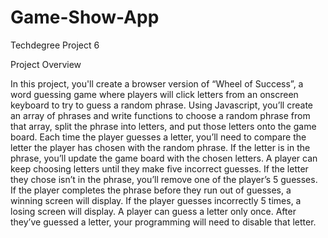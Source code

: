 # Game-Show-App

Techdegree Project 6

Project Overview

In this project, you'll create a browser version of “Wheel of Success”, a word guessing game where players will click letters from an onscreen keyboard to try to guess a random phrase.
Using Javascript, you’ll create an array of phrases and write functions to choose a random phrase from that array, split the phrase into letters, and put those letters onto the game board.
Each time the player guesses a letter, you’ll need to compare the letter the player has chosen with the random phrase. If the letter is in the phrase, you’ll update the game board with the chosen letters.
A player can keep choosing letters until they make five incorrect guesses. If the letter they chose isn’t in the phrase, you’ll remove one of the player’s 5 guesses.
If the player completes the phrase before they run out of guesses, a winning screen will display. If the player guesses incorrectly 5 times, a losing screen will display.
A player can guess a letter only once. After they’ve guessed a letter, your programming will need to disable that letter.
